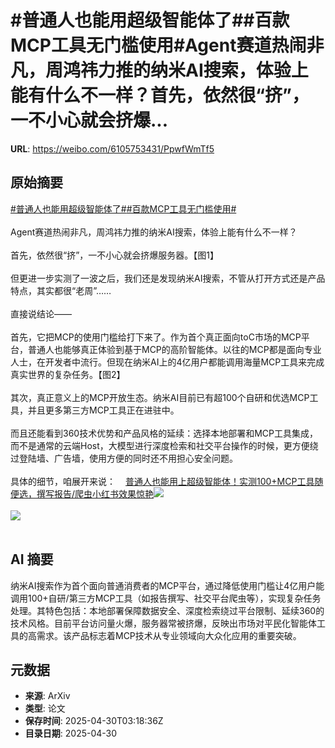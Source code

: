# #普通人也能用超级智能体了##百款MCP工具无门槛使用#Agent赛道热闹非凡，周鸿祎力推的纳米AI搜索，体验上能有什么不一样？首先，依然很“挤”，一不小心就会挤爆...

**URL**: https://weibo.com/6105753431/PpwfWmTf5

## 原始摘要

<a href="https://m.weibo.cn/search?containerid=231522type%3D1%26t%3D10%26q%3D%23%E6%99%AE%E9%80%9A%E4%BA%BA%E4%B9%9F%E8%83%BD%E7%94%A8%E8%B6%85%E7%BA%A7%E6%99%BA%E8%83%BD%E4%BD%93%E4%BA%86%23&amp;extparam=%23%E6%99%AE%E9%80%9A%E4%BA%BA%E4%B9%9F%E8%83%BD%E7%94%A8%E8%B6%85%E7%BA%A7%E6%99%BA%E8%83%BD%E4%BD%93%E4%BA%86%23" data-hide=""><span class="surl-text">#普通人也能用超级智能体了#</span></a><a href="https://m.weibo.cn/search?containerid=231522type%3D1%26t%3D10%26q%3D%23%E7%99%BE%E6%AC%BEMCP%E5%B7%A5%E5%85%B7%E6%97%A0%E9%97%A8%E6%A7%9B%E4%BD%BF%E7%94%A8%23&amp;extparam=%23%E7%99%BE%E6%AC%BEMCP%E5%B7%A5%E5%85%B7%E6%97%A0%E9%97%A8%E6%A7%9B%E4%BD%BF%E7%94%A8%23" data-hide=""><span class="surl-text">#百款MCP工具无门槛使用#</span></a><br><br>Agent赛道热闹非凡，周鸿祎力推的纳米AI搜索，体验上能有什么不一样？<br><br>首先，依然很“挤”，一不小心就会挤爆服务器。【图1】<br><br>但更进一步实测了一波之后，我们还是发现纳米AI搜索，不管从打开方式还是产品特点，其实都很“老周”……<br><br>直接说结论——<br><br>首先，它把MCP的使用门槛给打下来了。作为首个真正面向toC市场的MCP平台，普通人也能够真正体验到基于MCP的高阶智能体。以往的MCP都是面向专业人士，在开发者中流行。但现在纳米AI上的4亿用户都能调用海量MCP工具来完成真实世界的复杂任务。【图2】<br><br>其次，真正意义上的MCP开放生态。纳米AI目前已有超100个自研和优选MCP工具，并且更多第三方MCP工具正在进驻中。<br><br>而且还能看到360技术优势和产品风格的延续：选择本地部署和MCP工具集成，而不是通常的云端Host，大模型进行深度检索和社交平台操作的时候，更方便绕过登陆墙、广告墙，使用方便的同时还不用担心安全问题。<br><br>具体的细节，咱展开来说：<a href="https://weibo.cn/sinaurl?u=https%3A%2F%2Fmp.weixin.qq.com%2Fs%2FGwB_2AdwxBFLFl9YRlshDA" data-hide=""><span class="url-icon"><img style="width: 1rem;height: 1rem" src="https://h5.sinaimg.cn/upload/2015/09/25/3/timeline_card_small_web_default.png" referrerpolicy="no-referrer"></span><span class="surl-text">普通人也能用上超级智能体！实测100+MCP工具随便选，撰写报告/爬虫小红书效果惊艳</span></a><img style="" src="https://tvax2.sinaimg.cn/large/006Fd7o3gy1i0xtbrppqfj30n003yt93.jpg" referrerpolicy="no-referrer"><br><br><img style="" src="https://tvax1.sinaimg.cn/large/006Fd7o3gy1i0xtbt1ylkj30tb0iqdrq.jpg" referrerpolicy="no-referrer"><br><br>

## AI 摘要

纳米AI搜索作为首个面向普通消费者的MCP平台，通过降低使用门槛让4亿用户能调用100+自研/第三方MCP工具（如报告撰写、社交平台爬虫等），实现复杂任务处理。其特色包括：本地部署保障数据安全、深度检索绕过平台限制、延续360的技术风格。目前平台访问量火爆，服务器常被挤爆，反映出市场对平民化智能体工具的高需求。该产品标志着MCP技术从专业领域向大众化应用的重要突破。

## 元数据

- **来源**: ArXiv
- **类型**: 论文
- **保存时间**: 2025-04-30T03:18:36Z
- **目录日期**: 2025-04-30

